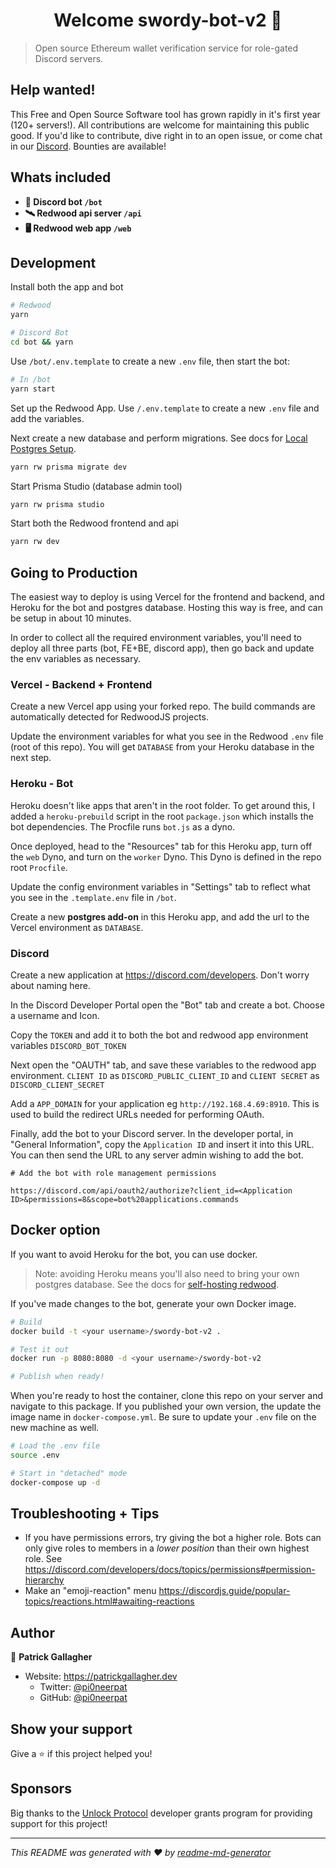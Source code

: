 <h1 align="center">Welcome swordy-bot-v2 👋</h1>

> Open source Ethereum wallet verification service for role-gated Discord servers.

## Help wanted!

This Free and Open Source Software tool has grown rapidly in it's first year (120+ servers!). All contributions are welcome for maintaining this public good. If you'd like to contribute, dive right in to an open issue, or come chat in our [Discord](https://discord.gg/brmPu5z3rx). Bounties are available!

## Whats included

- **🤖 Discord bot `/bot`**
- **🛰️ Redwood api server `/api`**
- **🖥️ Redwood web app `/web`**

## Development

Install both the app and bot

```bash
# Redwood
yarn

# Discord Bot
cd bot && yarn
```

Use `/bot/.env.template` to create a new `.env` file, then start the bot:

```bash
# In /bot
yarn start
```

Set up the Redwood App. Use `/.env.template` to create a new `.env` file and add the variables.

Next create a new database and perform migrations. See docs for [Local Postgres Setup](https://redwoodjs.com/docs/local-postgres-setup).

```bash
yarn rw prisma migrate dev
```

Start Prisma Studio (database admin tool)

```bash
yarn rw prisma studio
```

Start both the Redwood frontend and api

```bash
yarn rw dev
```

## Going to Production

The easiest way to deploy is using Vercel for the frontend and backend, and Heroku for the bot and postgres database. Hosting this way is free, and can be setup in about 10 minutes.

In order to collect all the required environment variables, you'll need to deploy all three parts (bot, FE+BE, discord app), then go back and update the env variables as necessary.

### Vercel - Backend + Frontend

Create a new Vercel app using your forked repo. The build commands are automatically detected for RedwoodJS projects.

Update the environment variables for what you see in the Redwood `.env` file (root of this repo). You will get `DATABASE` from your Heroku database in the next step.

### Heroku - Bot

Heroku doesn't like apps that aren't in the root folder. To get around this, I added a `heroku-prebuild` script in the root `package.json` which installs the bot dependencies. The Procfile runs `bot.js` as a dyno.

Once deployed, head to the "Resources" tab for this Heroku app, turn off the `web` Dyno, and turn on the `worker` Dyno. This Dyno is defined in the repo root `Procfile`.

Update the config environment variables in "Settings" tab to reflect what you see in the `.template.env` file in `/bot`.

Create a new **postgres add-on** in this Heroku app, and add the url to the Vercel environment as `DATABASE`.

### Discord

Create a new application at https://discord.com/developers. Don't worry about naming here.

In the Discord Developer Portal open the "Bot" tab and create a bot. Choose a username and Icon.

Copy the `TOKEN` and add it to both the bot and redwood app environment variables `DISCORD_BOT_TOKEN`

Next open the "OAUTH" tab, and save these variables to the redwood app environment. `CLIENT ID` as `DISCORD_PUBLIC_CLIENT_ID` and `CLIENT SECRET` as `DISCORD_CLIENT_SECRET`

Add a `APP_DOMAIN` for your application eg `http://192.168.4.69:8910`. This is used to build the redirect URLs needed for performing OAuth.

Finally, add the bot to your Discord server. In the developer portal, in "General Information", copy the `Application ID` and insert it into this URL. You can then send the URL to any server admin wishing to add the bot.

```
# Add the bot with role management permissions

https://discord.com/api/oauth2/authorize?client_id=<Application ID>&permissions=8&scope=bot%20applications.commands
```

## Docker option

If you want to avoid Heroku for the bot, you can use docker.

> Note: avoiding Heroku means you'll also need to bring your own postgres database. See the docs for [self-hosting redwood](https://redwoodjs.com/cookbook/self-hosting-redwood.html#self-hosting-redwood).

If you've made changes to the bot, generate your own Docker image.

```bash
# Build
docker build -t <your username>/swordy-bot-v2 .

# Test it out
docker run -p 8080:8080 -d <your username>/swordy-bot-v2

# Publish when ready!
```

When you're ready to host the container, clone this repo on your server and navigate to this package. If you published your own version, the update the image name in `docker-compose.yml`. Be sure to update your `.env` file on the new machine as well.

```bash
# Load the .env file
source .env

# Start in "detached" mode
docker-compose up -d
```

## Troubleshooting + Tips

- If you have permissions errors, try giving the bot a higher role. Bots can only give roles to members in a _lower position_ than their own highest role. See https://discord.com/developers/docs/topics/permissions#permission-hierarchy
- Make an "emoji-reaction" menu https://discordjs.guide/popular-topics/reactions.html#awaiting-reactions

## Author

👤 **Patrick Gallagher**

- Website: https://patrickgallagher.dev
  - Twitter: [@pi0neerpat](https://twitter.com/pi0neerpat)
  - GitHub: [@pi0neerpat](https://github.com/pi0neerpat)

## Show your support

Give a ⭐️ if this project helped you!

## Sponsors

Big thanks to the [Unlock Protocol](unlock-protocol.com) developer grants program for providing support for this project!

---

_This README was generated with ❤️ by [readme-md-generator](https://github.com/kefranabg/readme-md-generator)_

